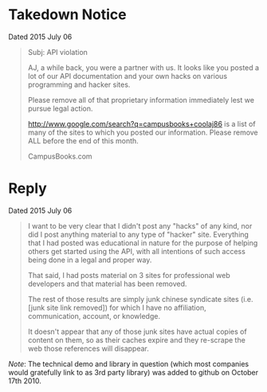 <!--
Apparently not everyone likes it when you show a technical demo
of using their API or write a library and a getting started guide
to help their users... yikes!
-->

Takedown Notice
===============

Dated 2015 July 06

> Subj: API violation
>
> AJ, a while back, you were a partner with us.
> It looks like you posted a lot of our API documentation
> and your own hacks on various programming and hacker sites.
>
> Please remove all of that proprietary information immediately
> lest we pursue legal action.
>
> http://www.google.com/search?q=campusbooks+coolaj86 is a list
> of many of the sites to which you posted our information.
> Please remove ALL before the end of this month.
>
> CampusBooks.com

Reply
=====

Dated 2015 July 06

> I want to be very clear that I didn't post any "hacks" of any kind, nor did I post anything material to any type of "hacker" site. Everything that I had posted was educational in nature for the purpose of helping others get started using the API, with all intentions of such access being done in a legal and proper way.
>
> That said, I had posts material on 3 sites for professional web developers and that material has been removed.
>
> The rest of those results are simply junk chinese syndicate sites (i.e. [junk site link removed]) for which I have no affiliation, communication, account, or knowledge.
>
> It doesn't appear that any of those junk sites have actual copies of content on them, so as their caches expire and they re-scrape the web those references will disappear.

*Note*: The technical demo and library in question (which most companies would gratefully link to as 3rd party library) was added to github on October 17th 2010.
